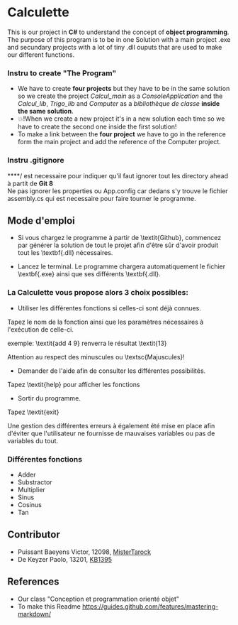 # Calculette

This is our project in **C#** to understand the concept of **object programming**.
The purpose of this program is to be in one Solution with a main project .exe and secundary projects with a lot of tiny .dll ouputs that are used to make our different functions.


### Instru to create "The Program"
- We have to create **four projects** but they have to be in the same solution so we create the project *Calcul_main* as a *ConsoleApplication* and the *Calcul_lib*, *Trigo_lib* and *Computer* as a *bibliothèque de classe* **inside the same solution**.
- :collision:!When we create a new project it's in a new solution each time so we have to create the second one inside the first solution!
- To make a link between the **four project** we have to go in the reference form the main project and add the reference of the Computer project.

### Instru .gitignore

\****/ est necessaire pour indiquer qu'il faut ignorer tout les directory ahead à partit de **Git 8**
<br>Ne pas ignorer les properties ou App.config car dedans s'y trouve le fichier assembly.cs qui est necessaire pour faire tourner le programme.

## Mode d'emploi

- Si vous chargez le programme à partir de \textit{Github}, commencez par générer la solution de tout le projet afin d'être sûr d'avoir produit tout les \textbf{.dll} nécessaires.

- Lancez le terminal. Le programme chargera automatiquement le fichier \textbf{.exe} ainsi que ses différents \textbf{.dll}.

### La Calculette vous propose alors 3 choix possibles:

- Utiliser les différentes fonctions si celles-ci sont déjà connues.

Tapez le nom de la fonction ainsi que les paramètres nécessaires à l'exécution de celle-ci.

exemple: \textit{add 4 9} renverra le résultat \textit{13}

Attention au respect des minuscules ou \textsc{Majuscules}!

- Demander de l'aide afin de consulter les différentes possibilités.

Tapez \textit{help} pour afficher les fonctions

- Sortir du programme.

Tapez \textit{exit}


Une gestion des différentes erreurs à également été mise en place afin d'éviter que l'utilisateur ne fournisse de mauvaises variables ou pas de variables du tout.

### Différentes fonctions

- Adder
- Substractor
- Multiplier
- Sinus
- Cosinus
- Tan



## Contributor
- Puissant Baeyens Victor, 12098, [MisterTarock](https://github.com/MisterTarock)
- De Keyzer  Paolo, 13201, [KB1395](https://github.com/KB1395)


## References

- Our class "Conception et programmation orienté objet"
- To make this Readme https://guides.github.com/features/mastering-markdown/

